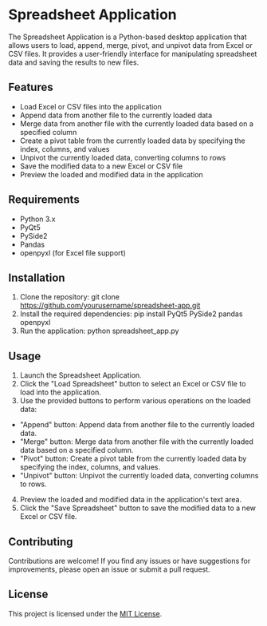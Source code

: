 # Spreadsheet Application

The Spreadsheet Application is a Python-based desktop application that allows users to load, append, merge, pivot, and unpivot data from Excel or CSV files. It provides a user-friendly interface for manipulating spreadsheet data and saving the results to new files.

## Features

- Load Excel or CSV files into the application
- Append data from another file to the currently loaded data
- Merge data from another file with the currently loaded data based on a specified column
- Create a pivot table from the currently loaded data by specifying the index, columns, and values
- Unpivot the currently loaded data, converting columns to rows
- Save the modified data to a new Excel or CSV file
- Preview the loaded and modified data in the application

## Requirements

- Python 3.x
- PyQt5
- PySide2
- Pandas
- openpyxl (for Excel file support)

## Installation

1. Clone the repository:
git clone https://github.com/yourusername/spreadsheet-app.git
2. Install the required dependencies:
pip install PyQt5 PySide2 pandas openpyxl
3. Run the application:
python spreadsheet_app.py
## Usage

1. Launch the Spreadsheet Application.
2. Click the "Load Spreadsheet" button to select an Excel or CSV file to load into the application.
3. Use the provided buttons to perform various operations on the loaded data:
- "Append" button: Append data from another file to the currently loaded data.
- "Merge" button: Merge data from another file with the currently loaded data based on a specified column.
- "Pivot" button: Create a pivot table from the currently loaded data by specifying the index, columns, and values.
- "Unpivot" button: Unpivot the currently loaded data, converting columns to rows.
4. Preview the loaded and modified data in the application's text area.
5. Click the "Save Spreadsheet" button to save the modified data to a new Excel or CSV file.

## Contributing

Contributions are welcome! If you find any issues or have suggestions for improvements, please open an issue or submit a pull request.

## License

This project is licensed under the [MIT License](LICENSE).
